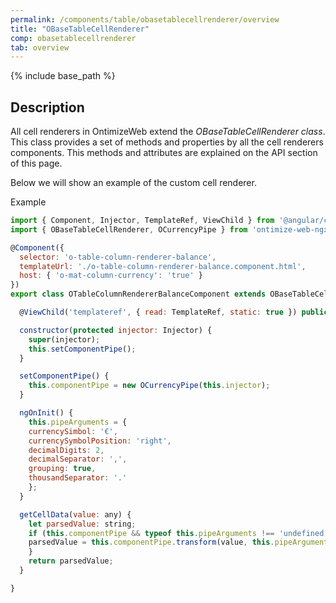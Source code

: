```yaml
---
permalink: /components/table/obasetablecellrenderer/overview
title: "OBaseTableCellRenderer"
comp: obasetablecellrenderer
tab: overview
---
```

{% include base_path %}

## Description

All cell renderers in OntimizeWeb extend the *OBaseTableCellRenderer class*. This class provides a set of methods and properties by all the cell renderers components. This methods and attributes are explained on the API section of this page.

Below we will show an example of the custom cell renderer.

Example
```javascript
import { Component, Injector, TemplateRef, ViewChild } from '@angular/core';
import { OBaseTableCellRenderer, OCurrencyPipe } from 'ontimize-web-ngx';

@Component({
  selector: 'o-table-column-renderer-balance',
  templateUrl: './o-table-column-renderer-balance.component.html',
  host: { 'o-mat-column-currency': 'true' }
})
export class OTableColumnRendererBalanceComponent extends OBaseTableCellRenderer {

  @ViewChild('templateref', { read: TemplateRef, static: true }) public templateref: TemplateRef<any>;

  constructor(protected injector: Injector) {
    super(injector);
    this.setComponentPipe();
  }

  setComponentPipe() {
    this.componentPipe = new OCurrencyPipe(this.injector);
  }

  ngOnInit() {
    this.pipeArguments = {
    currencySimbol: '€',
    currencySymbolPosition: 'right',
    decimalDigits: 2,
    decimalSeparator: ',',
    grouping: true,
    thousandSeparator: '.'
    };
  }

  getCellData(value: any) {
    let parsedValue: string;
    if (this.componentPipe && typeof this.pipeArguments !== 'undefined' && value !== undefined) {
    parsedValue = this.componentPipe.transform(value, this.pipeArguments);
    }
    return parsedValue;
  }

}
```
